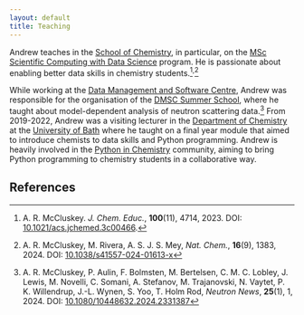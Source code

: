 ```yaml
---
layout: default
title: Teaching
---
```


Andrew teaches in the [School of Chemistry](http://www.bris.ac.uk/chemistry/), in particular, on the [MSc Scientific Computing with Data Science](https://www.bristol.ac.uk/study/postgraduate/2023/sci/msc-scientific-computing-with-data-science) program.
He is passionate about enabling better data skills in chemistry students.[^1]<sup>,</sup>[^2]

While working at the [Data Management and Software Centre](https://europeanspallationsource.se/data-management-software-centre), Andrew was responsible for the organisation of the [DMSC Summer School](https://indico.esss.lu.se/event/3267/), where he taught about model-dependent analysis of neutron scattering data.[^3] 
From 2019-2022, Andrew was a visiting lecturer in the [Department of Chemistry](https://www.bath.ac.uk/departments/department-of-chemistry/) at the [University of Bath](https://www.bath.ac.uk) where he taught on a final year module that aimed to introduce chemists to data skills and Python programming.
Andrew is heavily involved in the [Python in Chemistry](https://pythoninchemistry.org) community, aiming to bring Python programming to chemistry students in a collaborative way. 

## References

[^1]: A. R. McCluskey. *J. Chem. Educ.*, **100**(11), 4714, 2023. DOI: [10.1021/acs.jchemed.3c00466](https://doi.org/10.1021/acs.jchemed.3c00466).
[^2]: A. R. McCluskey, M. Rivera, A. S. J. S. Mey, *Nat. Chem.*, **16**(9), 1383, 2024. DOI: [10.1038/s41557-024-01613-x](https://doi.org/10.1038/s41557-024-01613-x)
[^3]: A. R. McCluskey, P. Aulin, F. Bolmsten, M. Bertelsen, C. M. C. Lobley, J. Lewis, M. Novelli, C. Somani, A. Stefanov, M. Trajanovski, N. Vaytet, P. K. Willendrup, J.-L. Wynen, S. Yoo, T. Holm Rod, *Neutron News*, **25**(1), 1, 2024. DOI: [10.1080/10448632.2024.2331387](https://doi.org/10.1080/10448632.2024.2331387)
